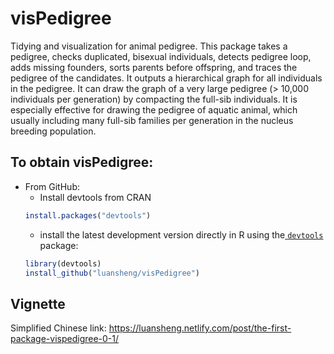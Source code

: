 # visPedigree
Tidying and visualization for animal pedigree. 
This package takes a pedigree, checks duplicated, bisexual individuals, detects pedigree loop, adds missing founders, sorts parents before offspring, and traces the pedigree of the candidates. It outputs a hierarchical graph for all individuals in the pedigree. It can draw the graph of a very large pedigree (> 10,000 individuals per generation) by compacting the full-sib individuals. It is especially effective for drawing the pedigree of aquatic animal, which usually including many full-sib families per generation in the nucleus breeding population.
## To obtain visPedigree:
 * From GitHub:
   * Install devtools from CRAN
   ```R
   install.packages("devtools")
   ```
   * install the latest development version directly in R using the[ `devtools`](https://github.com/hadley/devtools) package:
   ```R
   library(devtools)
   install_github("luansheng/visPedigree")
   ```
## Vignette
Simplified Chinese link: https://luansheng.netlify.com/post/the-first-package-vispedigree-0-1/
